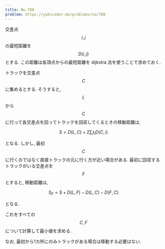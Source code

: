 ```yaml
---
title: No.788
problem: https://yukicoder.me/problems/no/788
---
```

交差点 $$ i, j $$ の最短距離を $$ D(i, j) $$ とする. この距離は各頂点からの最短距離を dijkstra 法を使うことで求めておく.

トラックを交差点 $$ C $$ に集めるとする. そうすると, $$ L $$ から $$ C $$ に行って各交差点を回ってトラックを回収してくるときの移動距離は,

$$
S = D(L, C) + 2\sum_i t_i D(C, i)
$$

となる. しかし, 最初 $$ C $$ に行くのではなく直接トラックの元に行く方が近い場合がある. 最初に回収するトラックがいる交差点を $$ F $$ とすると, 移動距離は,

$$
S_F = S + D(L, F) - D(L, C) - D(F, C)
$$

となる.

これをすべての $$ C, F $$ について計算して最小値を求める.

なお, 最初から1カ所にのみトラックがある場合は移動する必要はない.
